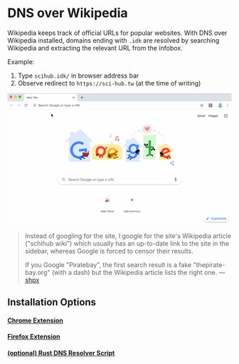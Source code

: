 # DNS over Wikipedia

Wikipedia keeps track of official URLs for popular websites. With DNS over Wikipedia installed, domains ending with `.idk` are resolved by searching Wikipedia and extracting the relevant URL from the infobox.

Example:
1. Type `scihub.idk/` in browser address bar
2. Observe redirect to `https://sci-hub.tw` (at the time of writing)

<img src="./demo.gif" width="600"/>

> Instead of googling for the site, I google for the site's Wikipedia article ("schihub wiki") which usually has an up-to-date link to the site in the sidebar, whereas Google is forced to censor their results. 
>   
> If you Google "Piratebay", the first search result is a fake "thepirate-bay.org" (with a dash) but the Wikipedia article lists the right one.
> — [shpx](https://news.ycombinator.com/item?id=22414031)

## Installation Options

#### [Chrome Extension](https://chrome.google.com/webstore/detail/mjmjpfncapfopnommmngnmjalkopljji/publish-accepted?authuser=0&hl=en)

#### [Firefox Extension](https://addons.mozilla.org/en-US/firefox/addon/dns-over-wikipedia/)

#### [(optional) Rust DNS Resolver Script](./hosts-file)
